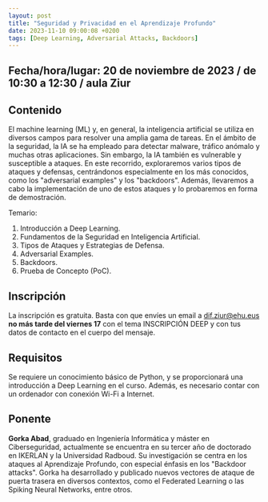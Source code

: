 ```yaml
---
layout: post
title: "Seguridad y Privacidad en el Aprendizaje Profundo"
date: 2023-11-10 09:00:08 +0200
tags: [Deep Learning, Adversarial Attacks, Backdoors]
---
```

## Fecha/hora/lugar: 20 de noviembre de 2023 / de 10:30 a 12:30 / aula Ziur

## Contenido

El machine learning (ML) y, en general, la inteligencia artificial se utiliza en diversos campos para resolver una amplia gama de tareas. En el ámbito de la seguridad, la IA se ha empleado para detectar malware, tráfico anómalo y muchas otras aplicaciones. Sin embargo, la IA también es vulnerable y susceptible a ataques. En este recorrido, exploraremos varios tipos de ataques y defensas, centrándonos especialmente en los más conocidos, como los "adversarial examples" y los "backdoors". Además, llevaremos a cabo la implementación de uno de estos ataques y lo probaremos en forma de demostración.

Temario:

1. Introducción a Deep Learning.
2. Fundamentos de la Seguridad en Inteligencia Artificial.
3. Tipos de Ataques y Estrategias de Defensa.
4. Adversarial Examples.
5. Backdoors.
6. Prueba de Concepto (PoC).

## Inscripción

La inscripción es gratuita. Basta con que envíes un email a [dif.ziur@ehu.eus](dif.ziur@ehu.eus) **no más tarde del viernes 17** con el tema INSCRIPCIÓN DEEP y con tus datos de contacto en el cuerpo del mensaje. 

## Requisitos

Se requiere un conocimiento básico de Python, y se proporcionará una introducción a Deep Learning en el curso. Además, es necesario contar con un ordenador con conexión Wi-Fi a Internet.

## Ponente

**Gorka Abad**, graduado en Ingeniería Informática y máster en Ciberseguridad, actualmente se encuentra en su tercer año de doctorado en IKERLAN y la Universidad Radboud. Su investigación se centra en los ataques al Aprendizaje Profundo, con especial énfasis en los "Backdoor attacks". Gorka ha desarrollado y publicado nuevos vectores de ataque de puerta trasera en diversos contextos, como el Federated Learning o las Spiking Neural Networks, entre otros.
